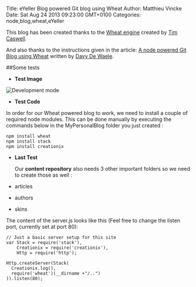 Title: eYeller Blog powered Git blog using Wheat
Author: Matthieu Vincke
Date: Sat Aug 24 2013 09:23:00 GMT+0100
Categories: node,blog,wheat,eYeller

This blog has been created thanks to the <a href="https://github.com/creationix/wheat/" target="_blank">Wheat engine</a> created by [Tim Caswell](https://twitter.com/creationix).

And also thanks to the instructions given in the article:
<a href="http://blog.davydewaele.be/" target="_blank">A node powered Git Blog using Wheat</a> written by [Davy De Waele](https://twitter.com/ddewaele).

##Some tests

- **Test Image**

![Development mode](http://www.gravatar.com/avatar/aa9d29ca4e5f7d3889e715f56bcf6c7d.png)

- **Test Code**

In order for our Wheat powered blog to work, we need to install a couple of required node modules. This can be done manually by executing the commands below in the MyPersonalBlog folder you just created :

	npm install wheat
	npm install stack
	npm install creationix

- **Last Test**

  Our **content repository** also needs 3 other important folders so we need to create those as well :

 - articles
 - authors
 - skins
 
The content of the server.js looks like this (Feel free to change the listen port, currently set at port 80):

	// Just a basic server setup for this site
	var Stack = require('stack'),
	    Creationix = require('creationix'),
	    Http = require('http');

	Http.createServer(Stack(
	  Creationix.log(),
	  require('wheat')(__dirname +"/..")
	)).listen(80);

  